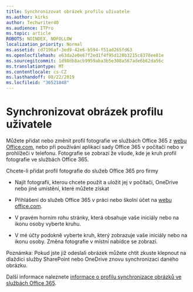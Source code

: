 ```yaml
---
title: Synchronizovat obrázek profilu uživatele
ms.author: kirks
author: Techwriter40
ms.audience: ITPro
ms.topic: article
ROBOTS: NOINDEX, NOFOLLOW
localization_priority: Normal
ms.assetid: cd7196af-3ed9-42e6-b594-f51ad265fd63
ms.openlocfilehash: e63da2e0e67f2ed1f4f95d128b3215c8378ee81e
ms.sourcegitcommit: 1d98db8acb9959aba3b5e308a567ade6b62da56c
ms.translationtype: MT
ms.contentlocale: cs-CZ
ms.lasthandoff: 08/22/2019
ms.locfileid: "36521848"
---
```

# <a name="sync-a-users-profile-picture"></a>Synchronizovat obrázek profilu uživatele

Můžete přidat nebo změnit profil fotografie ve službách Office 365 z [webu Office.com](http://www.office.com), nebo při používání aplikací sady Office 365 v počítači nebo v prohlížeči v telefonu. Fotografie se zobrazí že všude, kde je kruh profil fotografie ve službách Office 365.

Chcete-li přidat profil fotografie do služeb Office 365 pro firmy

- Najít fotografii, kterou chcete použít a uložit jej v počítači, OneDrive nebo jiné umístění, které můžete získat

- Přihlášení do služeb Office 365 v práci nebo školní účet na [webu office.com](http://www.office.com).

- V pravém horním rohu stránky, která obsahuje vaše iniciály nebo na ikonu osoby vyberte kruhu.

- V mé účty podokně vyberte kruh, který zobrazuje vaše iniciály nebo na ikonu osoby. Změna fotografie v místní nabídce se zobrazí.

Poznámka: Pokud jste již odeslali obrázek můžete chtít zkuste klepnout na dlaždici služby SharePoint nebo OneDrive znovu synchronizaci daného obrázku.

Další informace naleznete [informace o profilu synchronizace obrázků ve službách Office 365](https://support.office.com/article/information-about-profile-picture-synchronization-in-office-365-20594d76-d054-4af4-a660-401133e3d48a?ui=en-US&amp;rs=en-US&amp;ad=US).
